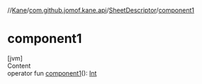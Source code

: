 //[Kane](../../index.md)/[com.github.jomof.kane.api](../index.md)/[SheetDescriptor](index.md)/[component1](component1.md)



# component1  
[jvm]  
Content  
operator fun [component1](component1.md)(): [Int](https://kotlinlang.org/api/latest/jvm/stdlib/kotlin/-int/index.html)  



